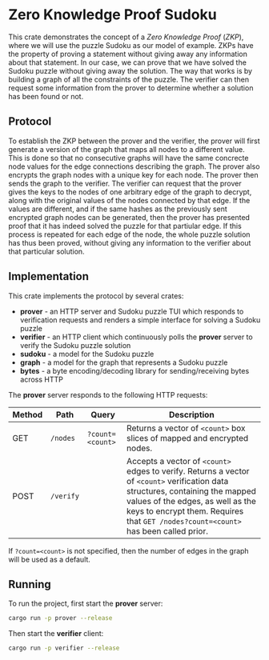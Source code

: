 # Zero Knowledge Proof Sudoku

This crate demonstrates the concept of a _Zero Knowledge Proof_ (_ZKP_), where we will use the puzzle Sudoku as our model of example. ZKPs have the property of proving a statement without giving away any information about that statement. In our case, we can prove that we have solved the Sudoku puzzle without giving away the solution. The way that works is by building a graph of all the constraints of the puzzle. The verifier can then request some information from the prover to determine whether a solution has been found or not.

## Protocol
To establish the ZKP between the prover and the verifier, the prover will first generate a version of the graph that maps all nodes to a different value. This is done so that no consecutive graphs will have the same concrecte node values for the edge connections describing the graph. The prover also encrypts the graph nodes with a unique key for each node. The prover then sends the graph to the verifier. The verifier can request that the prover gives the keys to the nodes of one arbitrary edge of the graph to decrypt, along with the original values of the nodes connected by that edge. If the values are different, and if the same hashes as the previously sent encrypted graph nodes can be generated, then the prover has presented proof that it has indeed solved the puzzle for that partiular edge. If this process is repeated for each edge of the node, the whole puzzle solution has thus been proved, without giving any information to the verifier about that particular solution.

## Implementation
This crate implements the protocol by several crates:

- **prover** - an HTTP server and Sudoku puzzle TUI which responds to verification requests and renders a simple interface for solving a Sudoku puzzle
- **verifier** - an HTTP client which continuously polls the **prover** server to verify the Sudoku puzzle solution
- **sudoku** - a model for the Sudoku puzzle
- **graph** - a model for the graph that represents a Sudoku puzzle
- **bytes** - a byte encoding/decoding library for sending/receiving bytes across HTTP

The **prover** server responds to the following HTTP requests:

| Method | Path      | Query            | Description                                                             |
|--------|-----------|------------------|-------------------------------------------------------------------------|
| GET    | `/nodes`  | `?count=<count>` | Returns a vector of `<count>` box slices of mapped and encrypted nodes. |
| POST   | `/verify` |                  | Accepts a vector of `<count>` edges to verify. Returns a vector of `<count>` verification data structures, containing the mapped values of the edges, as well as the keys to encrypt them. Requires that `GET /nodes?count=<count>` has been called prior. |

If `?count=<count>` is not specified, then the number of edges in the graph will be used as a default.

## Running

To run the project, first start the **prover** server:

```bash
cargo run -p prover --release
```

Then start the **verifier** client:

```bash
cargo run -p verifier --release
```
